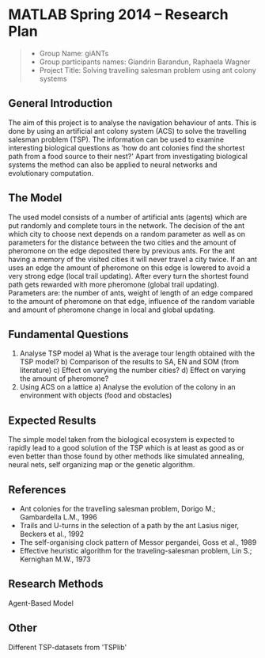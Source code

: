 # MATLAB Spring 2014 – Research Plan

> * Group Name: giANTs
> * Group participants names: Giandrin Barandun, Raphaela Wagner
> * Project Title: Solving travelling salesman problem using ant colony systems


## General Introduction

The aim of this project is to analyse the navigation behaviour of ants. This is done by using an artificial ant colony system (ACS)
to solve the travelling salesman problem (TSP). The information can be used to examine interesting biological questions as 'how do 
ant colonies find the shortest path from a food source to their nest?' Apart from investigating biological systems the method can also 
be applied to neural networks and evolutionary computation.


## The Model

The used model consists of a number of artificial ants (agents) which are put randomly and complete tours in the network. The decision of the ant which city 
to choose next depends on a random parameter as well as on parameters for the distance between the two cities and the amount of 
pheromone on the edge deposited there by previous ants. For the ant having a memory of the visited cities it will never travel a city
twice. If an ant uses an edge the amount of pheromone on this edge is lowered to avoid a very strong edge (local trail updating).
After every turn the shortest found path gets rewarded with more pheromone (global trail updating). Parameters are: the number of ants, 
weight of length of an edge compared to the amount of pheromone on that edge, influence of the random variable and amount of pheromone change in 
local and global updating.


## Fundamental Questions

1. Analyse TSP model
	a) What is the average tour length obtained with the TSP model?
	b) Comparison of the results to SA, EN and SOM (from literature)
	c) Effect on varying the number cities?
	d) Effect on varying the amount of pheromone?
2. Using ACS on a lattice
	a) Analyse the evolution of the colony in an environment with objects (food and obstacles)
 

## Expected Results

The simple model taken from the biological ecosystem is expected to rapidly lead to a good solution of the TSP which is at least as good 
as or even better than those found by other methods like simulated annealing, neural nets, self organizing map or the genetic algorithm.


## References 

- Ant colonies for the travelling salesman problem, Dorigo M.; Gambardella L.M., 1996
- Trails and U-turns in the selection of a path by the ant Lasius niger, Beckers et al., 1992
- The self-organising clock pattern of Messor pergandei, Goss et al., 1989
- Effective heuristic algorithm for the traveling-salesman problem, Lin S.; Kernighan M.W., 1973



## Research Methods

Agent-Based Model

## Other

Different TSP-datasets from 'TSPlib'
